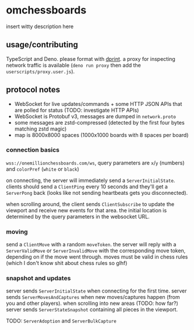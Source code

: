 # omchessboards

insert witty description here

## usage/contributing

TypeScript and Deno. please format with [dprint](https://dprint.dev/). a proxy for inspecting network traffic is available (`deno run proxy` then add the `userscripts/proxy.user.js`).

## protocol notes

- WebSocket for live updates/commands + some HTTP JSON APIs that are polled for status (TODO: investigate HTTP APIs)
- WebSocket is Protobuf v3, messages are dumped in `network.proto`
- some messages are zstd-compressed (detected by the first four bytes matching zstd magic)
- map is 8000x8000 spaces (1000x1000 boards with 8 spaces per board)

### connection basics

`wss://onemillionchessboards.com/ws`, query parameters are `x`/`y` (numbers) and `colorPref` (`white` or `black`)

on connecting, the server will immediately send a `ServerInitialState`. clients should send a `ClientPing` every 10 seconds and they'll get a `ServerPong` back (looks like not sending heartbeats gets you disconnected).

when scrolling around, the client sends `ClientSubscribe` to update the viewport and receive new events for that area. the initial location is determined by the query parameters in the websocket URL.

### moving

send a `ClientMove` with a random `moveToken`. the server will reply with a `ServerValidMove` or `ServerInvalidMove` with the corresponding move token, depending on if the move went through. moves must be valid in chess rules (which I don't know shit about chess rules so glhf)

### snapshot and updates

server sends `ServerInitialState` when connecting for the first time. server sends `ServerMovesAndCaptures` when new moves/captures happen (from you and other players). when scrolling into new areas (TODO: how far?) server sends `ServerStateSnapshot` containing all pieces in the viewport.

TODO: `ServerAdoption` and `ServerBulkCapture`
